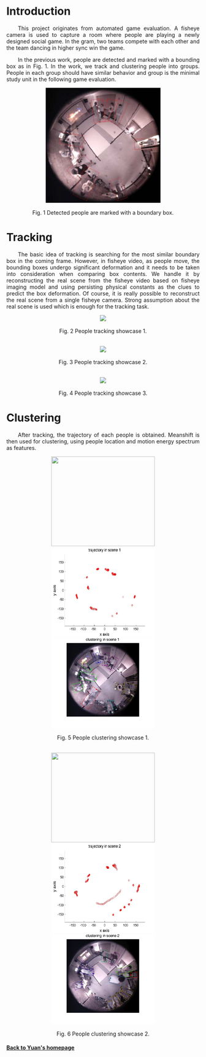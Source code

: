 # Introduction
<div style="text-align: justify; text-indent: 30px;">
<p>
This project originates from automated game evaluation.
A fisheye camera is used to capture a room where
people are playing a newly designed social game.
In the gram, two teams compete with each other and
the team dancing in higher sync win the game.
</p>
</div>

<div style="text-align: justify; text-indent: 30px;">
<p>
In the previous work, people are detected and marked with a bounding
box as in Fig. 1. In the work, we track and clustering people
into groups. People in each group should have similar behavior
and group is the minimal study unit in the following game evaluation.
</p>
</div>

<center>
<img width="300" height="300"  src="assets/images/detected_people.png?raw=true" >
</center>
<div style="text-align: justify; text-align:center;" >
<p>Fig. 1 Detected people are marked with a boundary box.</p>
</div>

# Tracking
<div style="text-align: justify; text-indent: 30px;">
<p>
The basic idea of tracking is searching for the most similar boundary
box in the coming frame. However, in fisheye video, as people move,
the bounding boxes undergo significant deformation and it needs to be
taken into consideration when comparing box contents. We handle it by
reconstructing the real scene from the fisheye video based on fisheye
imaging model and using persisting physical constants as the clues
to predict the box deformation. Of course, it is really possible
to reconstruct the real scene from a single fisheye camera. Strong
assumption about the real scene is used which is enough for the
tracking task.
</p>
</div>

<center>
<img src="assets/images/tracking_1.gif?raw=true" >
</center>
<div style="text-align: justify; text-align:center;" >
<p>Fig. 2 People tracking showcase 1.</p>
</div>

<br>
<center>
<img src="assets/images/tracking_2.gif?raw=true" >
</center>
<div style="text-align: justify; text-align:center;" >
<p>Fig. 3 People tracking showcase 2.</p>
</div>

<br>
<center>
<img src="assets/images/tracking_3.gif?raw=true" >
</center>
<div style="text-align: justify; text-align:center;" >
<p>Fig. 4 People tracking showcase 3.</p>
</div>


# Clustering
<div style="text-align: justify; text-indent: 30px;">
<p>
After tracking, the trajectory of each people is obtained.
Meanshift is then used for clustering, using people location and
motion energy spectrum as features.
</p>
</div>

<center>
<img width="270" height="234" src="assets/images/clustering_1_1.gif?raw=true" >
<img width="270" height="234" src="assets/images/clustering_1_2.jpeg?raw=true" >
<img width="270" height="234" src="assets/images/clustering_1_3.jpeg?raw=true" >
</center>
<div style="text-align: justify; text-align:center;" >
<p>Fig. 5 People clustering showcase 1.</p>
</div>

<br>
<center>
<img width="270" height="234" src="assets/images/clustering_2_1.gif?raw=true" >
<img width="270" height="234" src="assets/images/clustering_2_2.jpeg?raw=true" >
<img width="270" height="234" src="assets/images/clustering_2_3.jpeg?raw=true" >
</center>
<div style="text-align: justify; text-align:center;" >
<p>Fig. 6 People clustering showcase 2.</p>
</div>

#### <a href="https://yuanwangonward.github.io/">Back to Yuan's homepage</a>

